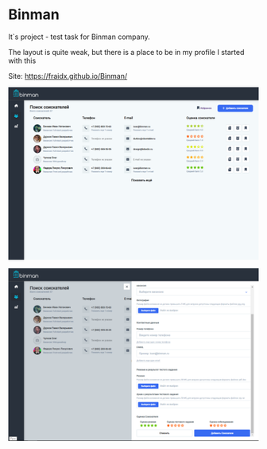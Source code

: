# Binman 
It`s project - test task for Binman company. 

The layout is quite weak, but there is a place to be in my profile I started with this

Site: https://fraidx.github.io/Binman/

![layout image](img/bmpres.png)

![layout image](img/bmpres2.png)
